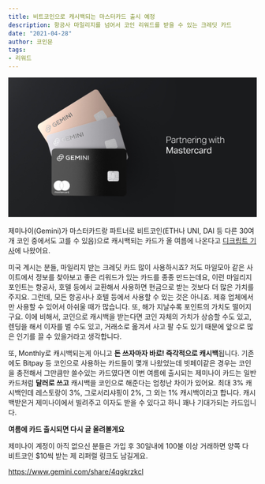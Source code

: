 ```yaml
---
title: 비트코인으로 캐시백되는 마스터카드 출시 예정
description: 항공사 마일리지를 넘어서 코인 리워드를 받을 수 있는 크레딧 카드
date: "2021-04-28"
author: 코인문
tags:
- 리워드
---
```


![이미지 출처 gemini.com](1.jpg)

제미나이(Gemini)가 마스터카드랑 파트너로 비트코인(ETH나 UNI, DAI 등 다른 30여개 코인 중에서도 고를 수 있음)으로 캐시백되는 카드가 올 여름에 나온다고 [디크립트 기사](https://decrypt.co/69181/gemini-crypto-mastercard-unwrapped-summer)에 나왔어요.

미국 계시는 분들, 마일리지 받는 크레딧 카드 많이 사용하시죠? 저도 마일모아 같은 사이트에서 정보를 찾아보고 좋은 리워드가 있는 카드를 종종 만드는데요, 이런 마일리지 포인트는 항공사, 호텔 등에서 교환해서 사용하면 현금으로 받는 것보다 더 많은 가치를 주지요. 그런데, 모든 항공사나 호텔 등에서 사용할 수 있는 것은 아니죠. 제휴 업체에서만 사용할 수 있어서 아쉬울 때가 많습니다. 또, 해가 지날수록 포인트의 가치도 떨어지구요. 이에 비해서, 코인으로 캐시백을 받는다면 코인 자체의 가치가 상승할 수도 있고, 렌딩을 해서 이자를 벌 수도 있고, 거래소로 옮겨서 사고 팔 수도 있기 때문에 앞으로 많은 인기를 끌 수 있을거라고 생각합니다.

또, Monthly로 캐시백되는게 아니고 **돈 쓰자마자 바로! 즉각적으로 캐시백**됩니다. 기존에도 Bitpay 등 코인으로 사용하는 카드들이 몇개 나왔었는데 빗페이같은 경우는 코인을 충전해서 그만큼만 쓸수있는 카드였다면 이번 여름에 출시되는 제미나이 카드는 일반 카드처럼 **달러로 쓰고** 캐시백을 코인으로 해준다는 엄청난 차이가 있어요. 최대 3% 캐시백인데 레스토랑이 3%, 그로서리샤핑이 2%, 그 외는 1% 캐시백이라고 합니다. 캐시백받은거 제미나이에서 빌려주고 이자도 받을 수 있다고 하니 꽤나 기대가되는 카드입니다.

**여름에 카드 출시되면 다시 글 올려볼게요**

제미나이 계정이 아직 없으신 분들은 가입 후 30일내에 100불 이상 거래하면 양쪽 다 비트코인 $10씩 받는 제 리퍼럴 링크도 남길게요.

https://www.gemini.com/share/4qgkrzkcl